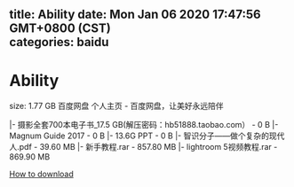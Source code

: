 
title: Ability
date: Mon Jan 06 2020 17:47:56 GMT+0800 (CST)    
categories: baidu
---

# Ability
size: 1.77 GB
 百度网盘 个人主页 - 百度网盘，让美好永远陪伴
 
|- 摄影全套700本电子书_17.5 GB(解压密码：hb51888.taobao.com） - 0 B
|- Magnum Guide 2017 - 0 B
|- 13.6G PPT - 0 B
|- 智识分子——做个复杂的现代人.pdf - 39.60 MB
|- 新手教程.rar - 857.80 MB
|- lightroom 5视频教程.rar - 869.90 MB

[How to download](https://bpcam.bemobtrk.com/go/2ceec3aa-1ca2-46d6-b9ff-aaa5c184517c?jno=290)